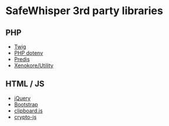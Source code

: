 
SafeWhisper 3rd party libraries
===============================

## PHP

- [Twig](https://twig.symfony.com/)
- [PHP dotenv](https://github.com/vlucas/phpdotenv)
- [Predis](https://github.com/predis/predis)
- [Xenokore/Utility](https://github.com/xenokore/xeno-utility)

## HTML / JS

- [jQuery](https://jquery.com/)
- [Bootstrap](https://getbootstrap.com/)
- [clipboard.js](https://clipboardjs.com/)
- [crypto-js](https://www.npmjs.com/package/crypto-js)
